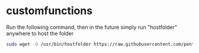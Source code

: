# customfunctions

Run the following command, then in the future simply run "hostfolder" anywhere to host the folder

```bash
sudo wget -O /usr/bin/hostfolder https://raw.githubusercontent.com/pentestfunctions/customfunctions/main/hostfolder && sudo chmod +x /usr/bin/hostfolder
```
